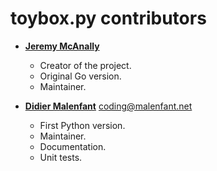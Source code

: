 toybox.py contributors
======================

* **[Jeremy McAnally](https://github.com/jm)**

    * Creator of the project.
    * Original Go version.
    * Maintainer.

* **[Didier Malenfant](https://github.com/DidierMalenfant)** [<coding@malenfant.net>](mailto:coding@malenfant.net)
  
    * First Python version.
    * Maintainer.
    * Documentation.
    * Unit tests.
